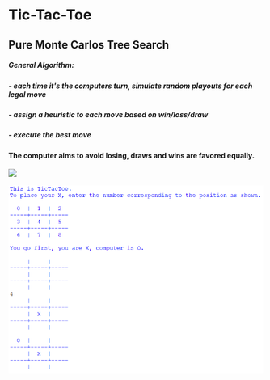 # Tic-Tac-Toe
## Pure Monte Carlos Tree Search

##### General Algorithm:
##### - each time it's the computers turn, simulate random playouts for each legal move
##### - assign a heuristic to each move based on win/loss/draw
##### - execute the best move


#### The computer aims to avoid losing, draws and wins are favored equally.

<img src="/preview.PNG" width="70%"/>

![Test Image 1](preview.png)
